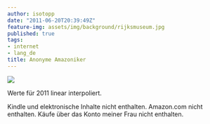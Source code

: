 ```yaml
---
author: isotopp
date: "2011-06-20T20:39:49Z"
feature-img: assets/img/background/rijksmuseum.jpg
published: true
tags:
- internet
- lang_de
title: Anonyme Amazoniker
---
```

![](/uploads/amazon-per-jahr.png)

Werte für 2011 linear interpoliert.

Kindle und elektronische Inhalte nicht enthalten. Amazon.com nicht
enthalten. Käufe über das Konto meiner Frau nicht enthalten.
